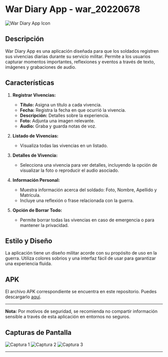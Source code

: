 # War Diary App - war_20220678

![War Diary App Icon](link/to/icon.png)

## Descripción

War Diary App es una aplicación diseñada para que los soldados registren sus vivencias diarias durante su servicio militar. Permite a los usuarios capturar momentos importantes, reflexiones y eventos a través de texto, imágenes y grabaciones de audio.

## Características

1. **Registrar Vivencias:**
    - **Título:** Asigna un título a cada vivencia.
    - **Fecha:** Registra la fecha en que ocurrió la vivencia.
    - **Descripción:** Detalles sobre la experiencia.
    - **Foto:** Adjunta una imagen relevante.
    - **Audio:** Graba y guarda notas de voz.

2. **Listado de Vivencias:**
    - Visualiza todas las vivencias en un listado.

3. **Detalles de Vivencia:**
    - Selecciona una vivencia para ver detalles, incluyendo la opción de visualizar la foto o reproducir el audio asociado.

4. **Información Personal:**
    - Muestra información acerca del soldado: Foto, Nombre, Apellido y Matrícula.
    - Incluye una reflexión o frase relacionada con la guerra.

5. **Opción de Borrar Todo:**
    - Permite borrar todas las vivencias en caso de emergencia o para mantener la privacidad.

## Estilo y Diseño

La aplicación tiene un diseño militar acorde con su propósito de uso en la guerra. Utiliza colores sobrios y una interfaz fácil de usar para garantizar una experiencia fluida.

## APK

El archivo APK correspondiente se encuentra en este repositorio. Puedes descargarlo [aquí](link/to/apk).

---

**Nota:** Por motivos de seguridad, se recomienda no compartir información sensible a través de esta aplicación en entornos no seguros.

## Capturas de Pantalla

![Captura 1](link/to/screenshot1.png)
![Captura 2](link/to/screenshot2.png)
![Captura 3](link/to/screenshot3.png)

---

